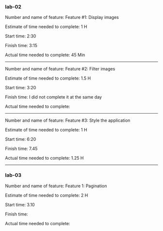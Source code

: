 ### lab-02 

Number and name of feature:  Feature #1: Display images

Estimate of time needed to complete: 1 H

Start time: 2:30

Finish time: 3:15 

Actual time needed to complete: 45 Min

----------------


Number and name of feature: Feature #2: Filter images

Estimate of time needed to complete: 1.5 H

Start time: 3:20

Finish time: I did not complete it at the same day 

Actual time needed to complete: 

------------


Number and name of feature: Feature #3: Style the application

Estimate of time needed to complete: 1 H

Start time: 6:20

Finish time: 7.45

Actual time needed to complete: 1.25 H

------------------------------------------------

### lab-03


Number and name of feature: Feature 1: Pagination

Estimate of time needed to complete: 2 H

Start time: 3.10

Finish time: 

Actual time needed to complete: